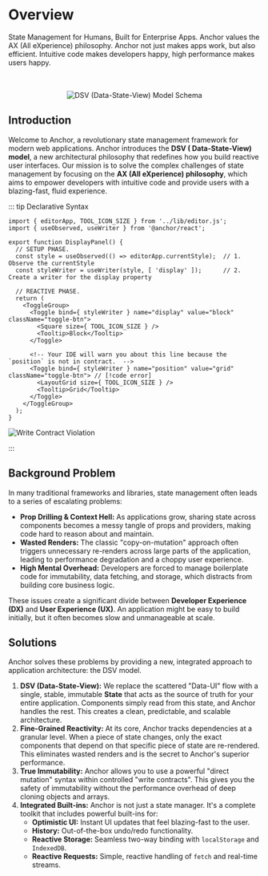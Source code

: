 # **Overview**

State Management for Humans, Built for Enterprise Apps. Anchor values the AX (All eXperience) philosophy. Anchor not just makes apps work, but also efficient. Intuitive
code makes developers happy, high performance makes users happy.

<div style="display: flex; align-items: center; justify-content: center; margin-top: 48px;">
  <img src="/schemas/dsv-model.webp" alt="DSV (Data-State-View) Model Schema" />
</div>

## **Introduction**

Welcome to Anchor, a revolutionary state management framework for modern web applications. Anchor introduces the **DSV (
Data-State-View) model**, a new architectural philosophy that redefines how you build reactive user interfaces. Our
mission is to solve the complex challenges of state management by focusing on the **AX (All eXperience) philosophy**,
which aims to empower developers with intuitive code and provide users with a blazing-fast, fluid experience.

::: tip Declarative Syntax

```tsx {17}
import { editorApp, TOOL_ICON_SIZE } from '../lib/editor.js';
import { useObserved, useWriter } from '@anchor/react';

export function DisplayPanel() {
  // SETUP PHASE.
  const style = useObserved(() => editorApp.currentStyle);  // 1. Observe the currentStyle
  const styleWriter = useWriter(style, [ 'display' ]);      // 2. Create a writer for the display property

  // REACTIVE PHASE.
  return (
    <ToggleGroup>
      <Toggle bind={ styleWriter } name="display" value="block" className="toggle-btn">
        <Square size={ TOOL_ICON_SIZE } />
        <Tooltip>Block</Tooltip>
      </Toggle>

      <!-- Your IDE will warn you about this line because the `position` is not in contract.  -->
      <Toggle bind={ styleWriter } name="position" value="grid" className="toggle-btn"> // [!code error]
        <LayoutGrid size={ TOOL_ICON_SIZE } />
        <Tooltip>Grid</Tooltip>
      </Toggle>
    </ToggleGroup>
  );
}
```

<img src="/images/contract-violation.webp" alt="Write Contract Violation" />

:::

## **Background Problem**

In many traditional frameworks and libraries, state management often leads to a series of escalating problems:

- **Prop Drilling & Context Hell:** As applications grow, sharing state across components becomes a messy tangle of
  props and providers, making code hard to reason about and maintain.
- **Wasted Renders:** The classic "copy-on-mutation" approach often triggers unnecessary re-renders across large parts
  of the application, leading to performance degradation and a choppy user experience.
- **High Mental Overhead:** Developers are forced to manage boilerplate code for immutability, data fetching, and
  storage, which distracts from building core business logic.

These issues create a significant divide between **Developer Experience (DX)** and **User Experience (UX)**. An
application might be easy to build initially, but it often becomes slow and unmanageable at scale.

## **Solutions**

Anchor solves these problems by providing a new, integrated approach to application architecture: the DSV model.

1. **DSV (Data-State-View):** We replace the scattered "Data-UI" flow with a single, stable, immutable **State** that
   acts as the source of truth for your entire application. Components simply read from this state, and Anchor handles
   the rest. This creates a clean, predictable, and scalable architecture.
2. **Fine-Grained Reactivity:** At its core, Anchor tracks dependencies at a granular level. When a piece of state
   changes, only the exact components that depend on that specific piece of state are re-rendered. This eliminates
   wasted renders and is the secret to Anchor's superior performance.
3. **True Immutability:** Anchor allows you to use a powerful "direct mutation" syntax within controlled "write
   contracts". This gives you the safety of immutability without the performance overhead of deep cloning objects and
   arrays.
4. **Integrated Built-ins:** Anchor is not just a state manager. It's a complete toolkit that includes powerful
   built-ins for:
   - **Optimistic UI:** Instant UI updates that feel blazing-fast to the user.
   - **History:** Out-of-the-box undo/redo functionality.
   - **Reactive Storage:** Seamless two-way binding with `localStorage` and `IndexedDB`.
   - **Reactive Requests:** Simple, reactive handling of `fetch` and real-time streams.
